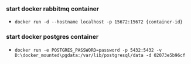 ### start docker rabbitmq container

* `docker run -d --hostname localhost -p 15672:15672 {container-id}`

### start docker postgres container

* `docker run -e POSTGRES_PASSWORD=password -p 5432:5432 -v D:\docker_mounted\pgdata:/var/lib/postgresql/data -d 02073e5b96cf`
